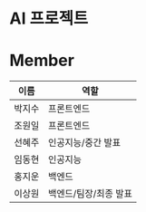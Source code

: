 # AI 프로젝트

# Member

| 이름   | 역할                  |
| ------ | --------------------- |
| 박지수 | 프론트엔드            |
| 조원일 | 프론트엔드            |
| 선혜주 | 인공지능/중간 발표    |
| 임동현 | 인공지능              |
| 홍지운 | 백엔드                |
| 이상원 | 백엔드/팀장/최종 발표 |
